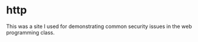 # http
This was a site I used for demonstrating common security issues in the web programming class.
